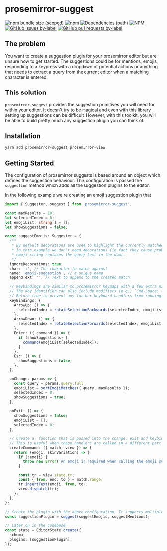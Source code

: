 # prosemirror-suggest

[![npm bundle size (scoped)](https://img.shields.io/bundlephobia/minzip/prosemirror-suggest.svg?style=for-the-badge)](https://bundlephobia.com/result?p=prosemirror-suggest) [![npm](https://img.shields.io/npm/dm/prosemirror-suggest.svg?style=for-the-badge&logo=npm)](https://www.npmjs.com/package/prosemirror-suggest) [![Dependencies (path)](https://img.shields.io/david/ifiokjr/remirror.svg?logo=npm&path=prosemirror-suggest&style=for-the-badge)](https://github.com/ifiokjr/remirror/blob/master/prosemirror-suggest/package.json) [![NPM](https://img.shields.io/npm/l/prosemirror-suggest.svg?style=for-the-badge)](https://github.com/ifiokjr/remirror/blob/master/LICENSE) [![GitHub issues by-label](https://img.shields.io/github/issues/ifiokjr/remirror/prosemirror-suggest.svg?label=Open%20Issues&logo=github&style=for-the-badge)](https://github.com/ifiokjr/remirror/issues?utf8=%E2%9C%93&q=is%3Aissue+is%3Aopen+sort%3Aupdated-desc+label%3Aprosemirror-suggest) [![GitHub pull requests by-label](https://img.shields.io/github/issues-pr/ifiokjr/remirror/prosemirror-suggest.svg?label=Open%20Pull%20Requests&logo=github&style=for-the-badge)](https://github.com/ifiokjr/remirror/pulls?utf8=%E2%9C%93&q=is%3Apr+is%3Aopen+sort%3Aupdated-desc+label%3Aprosemirror-suggest)

## The problem

You want to create a suggestion plugin for your prosemirror editor but are unsure how to get started. The suggestions could be for mentions, emojis, responding to a keypress with a dropdown of potential actions or anything that needs to extract a query from the current editor when a matching character is entered.

## This solution

`prosemirror-suggest` provides the suggestion primitives you will need for within your editor. It doesn't try to be magical and even with this library setting up suggestions can be difficult. However, with this toolkit, you will be able to build pretty much any suggestion plugin you can think of.

## Installation

```bash
yarn add prosemirror-suggest prosemirror-view
```

## Getting Started

The configuration of prosemirror suggests is based around an object which defines the suggestion behaviour. This configuration is passed the `suggestion` method which adds all the suggestion plugins to the editor.

In the following example we're creating an emoji suggestion plugin that

```ts
import { Suggester, suggest } from 'prosemirror-suggest';

const maxResults = 10;
let selectedIndex = 0;
let emojiList: string[] = [];
let showSuggestions = false;

const suggestEmojis: Suggester = {
  /**
   * By default decorations are used to highlight the currently matched suggestion in the dom.
   * In this example we don't need decorations (in fact they cause problems when the
   * emoji string replaces the query text in the dom).
   */
  ignoreDecorations: true,
  char: ':', // The character to match against
  name: 'emoji-suggestion', // a unique name
  appendText: '', // Text to append to the created match

  // Keybindings are similar to prosemirror keymaps with a few extra niceties.
  // The key identifier can also include modifiers (e.g.) `Cmd-Space: () => false`
  // Return true to prevent any further keyboard handlers from running.
  keyBindings: {
    ArrowUp: () => {
      selectedIndex = rotateSelectionBackwards(selectedIndex, emojiList.length);
    },
    ArrowDown: () => {
      selectedIndex = rotateSelectionForwards(selectedIndex, emojiList.length);
    },
    Enter: ({ command }) => {
      if (showSuggestions) {
        command(emojiList[selectedIndex]);
      }
    },
    Esc: () => {
      showSuggestions = false;
    },
  },

  onChange: params => {
    const query = params.query.full;
    emojiList = sortEmojiMatches({ query, maxResults });
    selectedIndex = 0;
    showSuggestions = true;
  },

  onExit: () => {
    showSuggestions = false;
    emojiList = [];
    selectedIndex = 0;
  },

  // Create a  function that is passed into the change, exit and keybinding handlers.
  // This is useful when these handlers are called in a different part of the app.
  createCommand: ({ match, view }) => {
    return (emoji, skinVariation) => {
      if (!emoji) {
        throw new Error('An emoji is required when calling the emoji suggestions command');
      }

      const tr = view.state.tr;
      const { from, end: to } = match.range;
      tr.insertText(emoji, from, to);
      view.dispatch(tr);
    };
  },
};

// Create the plugin with the above configuration. It supports multiple plugins being added.
const suggestionPlugin = suggest(suggestEmojis, suggestMentions);

// Later on in the codebase
const state = EditorState.create({
  schema,
  plugins: [suggestionPlugin],
});
```
